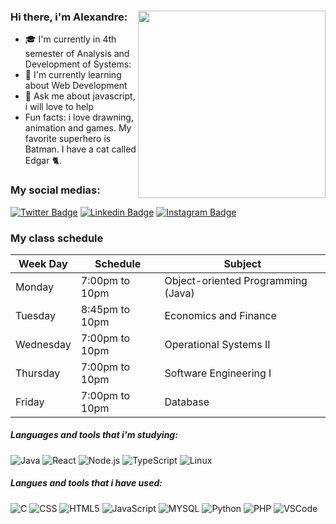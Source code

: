 <div align="left">

<img align="right" src="https://media.giphy.com/media/WoubLJE2HwyHg1qa9Z/giphy.gif" width="300"/>

### Hi there, i'm Alexandre:

- 🎓 I'm currently in 4th semester of Analysis and Development of Systems:
- 📖 I'm currently learning about Web Development
- 🙋 Ask me about javascript, i will love to help
- Fun facts: i love drawning, animation and games. My favorite superhero is Batman. I have a cat called Edgar 🐈.

### My social medias:

[![Twitter Badge](https://img.shields.io/twitter/follow/Xandy_Moraiis?label=Follow&style=social&link=https://twitter.com/Xandy_Moraiis)](https://twitter.com/Xandy_Moraiis)
[![Linkedin Badge](https://img.shields.io/badge/-linkedin-blue?style=plastic&logo=Linkedin&logoColor=white&link=https://www.linkedin.com/in/alexandre-morais/)](https://www.linkedin.com/in/alexandre-morais/)
[![Instagram Badge](https://img.shields.io/badge/Instagram-%23E4405F.svg?&style=&logo=instagram&logoColor=white)](https://www.instagram.com/alexandre.moraiis/)

  
  ### My class schedule

  Week Day | Schedule | Subject
---------|------|--------
 Monday  |7:00pm to 10pm |Object-oriented Programming (Java)
 Tuesday |8:45pm to 10pm |Economics and Finance
 Wednesday |7:00pm to 10pm | Operational Systems II
 Thursday |7:00pm to 10pm | Software Engineering I
 Friday |7:00pm to 10pm | Database


##### Languages and tools that i'm studying:

![Java](https://img.shields.io/badge/-Java-000000?style=flat&logo=java&logoColor=orange)
![React](https://img.shields.io/badge/-React-222222?style=flat&logo=React&logoColor=61DAFB)
![Node.js](https://img.shields.io/badge/-Node.js-000000?style=flat&logo=node.js&logoColor=339933)
![TypeScript](https://img.shields.io/badge/-TypeScript-222222?style=flat&logo=typescript)
![Linux](https://img.shields.io/badge/-Linux-222222?style=flat&logo=linux)

##### Langues and tools that i have used:

![C](https://img.shields.io/badge/-C-000000?style=flat&logo=c)
![CSS](https://img.shields.io/badge/-CSS-222222?style=flat&logo=css3)
![HTML5](https://img.shields.io/badge/-HTML5-000000?style=flat&logo=html5)
![JavaScript](https://img.shields.io/badge/-JavaScript-222222?style=flat&logo=javascript)
![MYSQL](https://img.shields.io/badge/-SQL-000000?style=flat&logo=mysql)
![Python](https://img.shields.io/badge/-Python-222222?style=flat&logo=python)
![PHP](https://img.shields.io/badge/-php-000000?style=flat&logo=php)
![VSCode](https://img.shields.io/badge/-vscode-222222?style=flat&logo=visual-studio-code&logoColor=007ACC)

</div>
